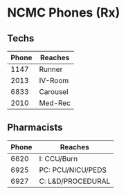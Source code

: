 # NCMC Phones (Rx)

## Techs
Phone | Reaches
------|--------
1147 | Runner
2013 | IV-Room
6833 | Carousel
2010 | Med-Rec

## Pharmacists
Phone | Reaches
------|--------
6620 | I: CCU/Burn
6925 | PC: PCU/NICU/PEDS
6927 | C: L&D/PROCEDURAL